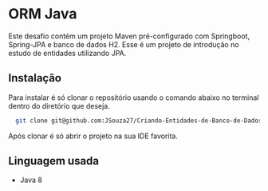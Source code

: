 # ORM Java

Este desafio contém um projeto Maven pré-configurado com Springboot, Spring-JPA e banco de dados H2.
Esse é um projeto de introdução no estudo de entidades utilizando JPA.


## Instalação

Para instalar é só clonar o repositório usando o comando abaixo
no terminal dentro do diretório que deseja.

```bash
  git clone git@github.com:JSouza27/Criando-Entidades-de-Banco-de-Dados-Java.git
```

Após clonar é só abrir o projeto na sua IDE favorita.

## Linguagem usada

- Java 8
